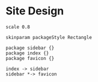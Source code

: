 # Site Design

```plantuml
scale 0.8

skinparam packageStyle Rectangle

package sidebar {}
package index {}
package favicon {}

index -> sidebar
sidebar *-> favicon
```
